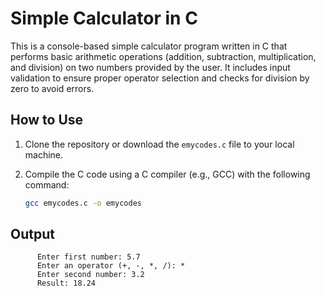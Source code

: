 # Simple Calculator in C

This is a console-based simple calculator program written in C that performs basic arithmetic operations (addition, subtraction, multiplication, and division) on two numbers provided by the user. It includes input validation to ensure proper operator selection and checks for division by zero to avoid errors.

## How to Use

1. Clone the repository or download the `emycodes.c` file to your local machine.

2. Compile the C code using a C compiler (e.g., GCC) with the following command:

   ```bash
   gcc emycodes.c -o emycodes
   ```
## Output
```   Simple Calculator
      Enter first number: 5.7
      Enter an operator (+, -, *, /): *
      Enter second number: 3.2
      Result: 18.24
```

